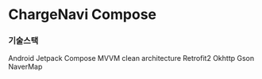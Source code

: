 # ChargeNavi Compose


<h3>기술스택</h3>
Android Jetpack Compose
MVVM clean architecture
Retrofit2
Okhttp
Gson
NaverMap

